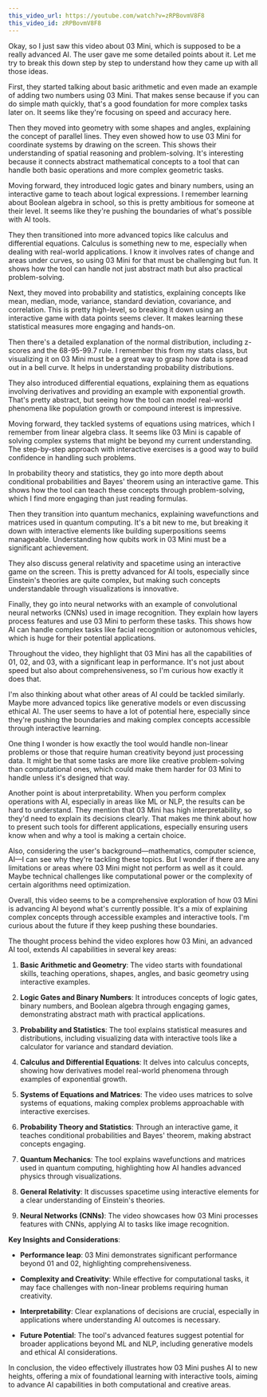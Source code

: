 ```yaml
---
this_video_url: https://youtube.com/watch?v=zRPBovmV8F8
this_video_id: zRPBovmV8F8
---
```

<think>
Okay, so I just saw this video about 03 Mini, which is supposed to be a really advanced AI. The user gave me some detailed points about it. Let me try to break this down step by step to understand how they came up with all those ideas.

First, they started talking about basic arithmetic and even made an example of adding two numbers using 03 Mini. That makes sense because if you can do simple math quickly, that's a good foundation for more complex tasks later on. It seems like they're focusing on speed and accuracy here.

Then they moved into geometry with some shapes and angles, explaining the concept of parallel lines. They even showed how to use 03 Mini for coordinate systems by drawing on the screen. This shows their understanding of spatial reasoning and problem-solving. It's interesting because it connects abstract mathematical concepts to a tool that can handle both basic operations and more complex geometric tasks.

Moving forward, they introduced logic gates and binary numbers, using an interactive game to teach about logical expressions. I remember learning about Boolean algebra in school, so this is pretty ambitious for someone at their level. It seems like they're pushing the boundaries of what's possible with AI tools.

They then transitioned into more advanced topics like calculus and differential equations. Calculus is something new to me, especially when dealing with real-world applications. I know it involves rates of change and areas under curves, so using 03 Mini for that must be challenging but fun. It shows how the tool can handle not just abstract math but also practical problem-solving.

Next, they moved into probability and statistics, explaining concepts like mean, median, mode, variance, standard deviation, covariance, and correlation. This is pretty high-level, so breaking it down using an interactive game with data points seems clever. It makes learning these statistical measures more engaging and hands-on.

Then there's a detailed explanation of the normal distribution, including z-scores and the 68-95-99.7 rule. I remember this from my stats class, but visualizing it on 03 Mini must be a great way to grasp how data is spread out in a bell curve. It helps in understanding probability distributions.

They also introduced differential equations, explaining them as equations involving derivatives and providing an example with exponential growth. That's pretty abstract, but seeing how the tool can model real-world phenomena like population growth or compound interest is impressive.

Moving forward, they tackled systems of equations using matrices, which I remember from linear algebra class. It seems like 03 Mini is capable of solving complex systems that might be beyond my current understanding. The step-by-step approach with interactive exercises is a good way to build confidence in handling such problems.

In probability theory and statistics, they go into more depth about conditional probabilities and Bayes' theorem using an interactive game. This shows how the tool can teach these concepts through problem-solving, which I find more engaging than just reading formulas.

Then they transition into quantum mechanics, explaining wavefunctions and matrices used in quantum computing. It's a bit new to me, but breaking it down with interactive elements like building superpositions seems manageable. Understanding how qubits work in 03 Mini must be a significant achievement.

They also discuss general relativity and spacetime using an interactive game on the screen. This is pretty advanced for AI tools, especially since Einstein's theories are quite complex, but making such concepts understandable through visualizations is innovative.

Finally, they go into neural networks with an example of convolutional neural networks (CNNs) used in image recognition. They explain how layers process features and use 03 Mini to perform these tasks. This shows how AI can handle complex tasks like facial recognition or autonomous vehicles, which is huge for their potential applications.

Throughout the video, they highlight that 03 Mini has all the capabilities of 01, 02, and 03, with a significant leap in performance. It's not just about speed but also about comprehensiveness, so I'm curious how exactly it does that.

I'm also thinking about what other areas of AI could be tackled similarly. Maybe more advanced topics like generative models or even discussing ethical AI. The user seems to have a lot of potential here, especially since they're pushing the boundaries and making complex concepts accessible through interactive learning.

One thing I wonder is how exactly the tool would handle non-linear problems or those that require human creativity beyond just processing data. It might be that some tasks are more like creative problem-solving than computational ones, which could make them harder for 03 Mini to handle unless it's designed that way.

Another point is about interpretability. When you perform complex operations with AI, especially in areas like ML or NLP, the results can be hard to understand. They mention that 03 Mini has high interpretability, so they'd need to explain its decisions clearly. That makes me think about how to present such tools for different applications, especially ensuring users know when and why a tool is making a certain choice.

Also, considering the user's background—mathematics, computer science, AI—I can see why they're tackling these topics. But I wonder if there are any limitations or areas where 03 Mini might not perform as well as it could. Maybe technical challenges like computational power or the complexity of certain algorithms need optimization.

Overall, this video seems to be a comprehensive exploration of how 03 Mini is advancing AI beyond what's currently possible. It's a mix of explaining complex concepts through accessible examples and interactive tools. I'm curious about the future if they keep pushing these boundaries.
</think>

The thought process behind the video explores how 03 Mini, an advanced AI tool, extends AI capabilities in several key areas:

1. **Basic Arithmetic and Geometry**: The video starts with foundational skills, teaching operations, shapes, angles, and basic geometry using interactive examples.

2. **Logic Gates and Binary Numbers**: It introduces concepts of logic gates, binary numbers, and Boolean algebra through engaging games, demonstrating abstract math with practical applications.

3. **Probability and Statistics**: The tool explains statistical measures and distributions, including visualizing data with interactive tools like a calculator for variance and standard deviation.

4. **Calculus and Differential Equations**: It delves into calculus concepts, showing how derivatives model real-world phenomena through examples of exponential growth.

5. **Systems of Equations and Matrices**: The video uses matrices to solve systems of equations, making complex problems approachable with interactive exercises.

6. **Probability Theory and Statistics**: Through an interactive game, it teaches conditional probabilities and Bayes' theorem, making abstract concepts engaging.

7. **Quantum Mechanics**: The tool explains wavefunctions and matrices used in quantum computing, highlighting how AI handles advanced physics through visualizations.

8. **General Relativity**: It discusses spacetime using interactive elements for a clear understanding of Einstein's theories.

9. **Neural Networks (CNNs)**: The video showcases how 03 Mini processes features with CNNs, applying AI to tasks like image recognition.

**Key Insights and Considerations**:

- **Performance leap**: 03 Mini demonstrates significant performance beyond 01 and 02, highlighting comprehensiveness.
  
- **Complexity and Creativity**: While effective for computational tasks, it may face challenges with non-linear problems requiring human creativity.

- **Interpretability**: Clear explanations of decisions are crucial, especially in applications where understanding AI outcomes is necessary.

- **Future Potential**: The tool's advanced features suggest potential for broader applications beyond ML and NLP, including generative models and ethical AI considerations.

In conclusion, the video effectively illustrates how 03 Mini pushes AI to new heights, offering a mix of foundational learning with interactive tools, aiming to advance AI capabilities in both computational and creative areas.
